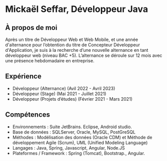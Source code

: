 # Mickaël Seffar, Développeur Java

## À propos de moi
Après un titre de Développeur Web et Web Mobile, et une année d'alternance pour l’obtention du titre de Concepteur Développeur d'Application, je suis à la recherche d’une nouvelle alternance en tant développeur web (niveau BAC +5). 
L’alternance se déroule sur 12 mois avec une présence hebdomadaire en entreprise.

## Expérience

- Développeur (Alternance) (Avil 2022 - Avril 2023)
- Développeur (Stage) (Mai 2021 - Juillet 2021)
- Développeur (Projets d’études) (Février 2021 - Mars 2021)

## Compétences

- Environnements : Suite JetBrains. Eclipse, Android studio.
- Base de données : SQLServer, Oracle, MySQL, PostGreSQL
- Méthodes : Modélisation des données (Oracle CDM) et Méthode de développement Agile (Scrum), UML (Unified Modeling Language)
- Langages : Java, Spring, Javascript, Angular, Node.JS
- Plateformes / Framework : Spring (Tomcat), Bootstrap., Angular.
